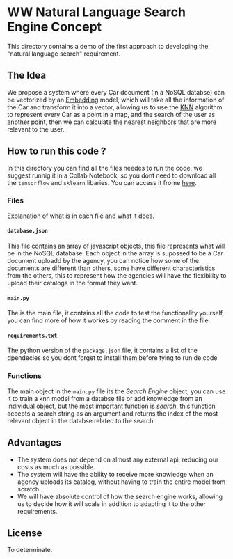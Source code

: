# WW Natural Language Search Engine Concept

This directory contains a demo of the first approach to developing the "natural language search" requirement.

## The Idea

We propose a system where every Car document (in a NoSQL databse) can be vectorized by an [Embedding](https://en.wikipedia.org/wiki/Word_embedding) model, which will take all the information of the Car and transform it into a vector, allowing us to use the [KNN](https://en.wikipedia.org/wiki/K-nearest_neighbors_algorithm) algorithm to represent every Car as a point in a map, and the search of the user as another point, then we can calculate the nearest neighbors that are more relevant to the user.

## How to run this code ?

In this directory you can find all the files needes to run the code, we suggest runnig it in a Collab Notebook, so you dont need to download all the `tensorflow` and `sklearn` libaries. You can access it frome [here](https://colab.research.google.com/drive/1Zj_22HcRSZea0FYz8P8TmWn9pZtLS_23?usp=sharing).

### Files

Explanation of what is in each file and what it does.

#### `database.json`

This file contains an array of javascript objects, this file represents what will be in the NoSQL database. Each object in the array is supossed to be a Car document uploadd by the agency, you can notice how some of the documents are different than others, some have different characteristics from the others, this to represent how the agencies will have the flexibility to upload their catalogs in the format they want.

#### `main.py`

The is the main file, it contains all the code to test the functionality yourself, you can find more of how it workes by reading the comment in the file.

#### `requirements.txt`

The python version of the `package.json` file, it contains a list of the dpendecies so you dont forget to install them before tying to run de code

### Functions

The main object in the `main.py` file its the _Search Engine_ object, you can use it to train a knn model from a databse file or add knowledge from an individual object, but the most important function is _search_, this function accepts a search string as an argument and returns the index of the most relevant object in the databse related to the search.

## Advantages

- The system does not depend on almost any external api, reducing our costs as much as possible.
- The system will have the ability to receive more knowledge when an agency uploads its catalog, without having to train the entire model from scratch.
- We will have absolute control of how the search engine works, allowing us to decide how it will scale in addition to adapting it to the other requirements.

## License

To determinate.
